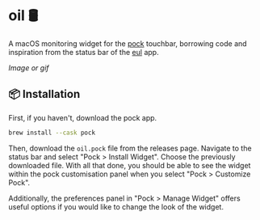 # oil 🛢️
A macOS monitoring widget for the [pock](https://github.com/pock/pock) touchbar, borrowing code and inspiration from the status bar of the [eul](https://github.com/gao-sun/eul) app.

*Image or gif*

## 📦 Installation
First, if you haven't, download the pock app.
```sh
brew install --cask pock
```
Then, download the `oil.pock` file from the releases page. Navigate to the status bar and select "Pock > Install Widget". Choose the previously downloaded file. With all that done, you should be able to see the widget within the pock customisation panel when you select "Pock > Customize Pock". 

Additionally, the preferences panel in "Pock > Manage Widget" offers useful options if you would like to change the look of the widget.

